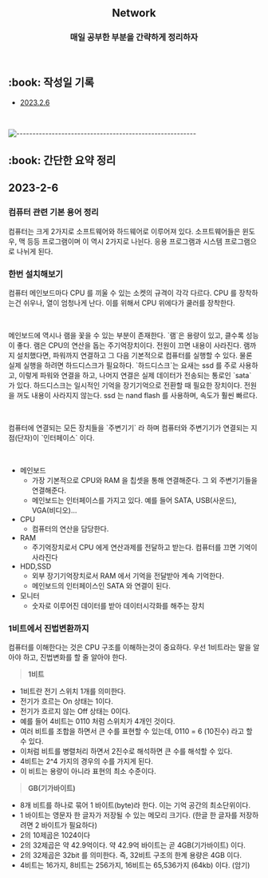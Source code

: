 <h2 align="center"> Network </h1>
<h3 align="center"> 매일 공부한 부분을 간략하게 정리하자 </h3> 
<br />

<h2 id="프로젝트소개"> :book: 작성일 기록 </h2>

- [2023.2.6](#2023-2-6)

  <br />

![--------------------------------------------------------](https://raw.githubusercontent.com/andreasbm/readme/master/assets/lines/rainbow.png)

<h2 id="프로젝트소개"> :book: 간단한 요약 정리 </h2>

## 2023-2-6

### 컴퓨터 관련 기본 용어 정리

<p>컴퓨터는 크게 2가지로 소프트웨어와 하드웨어로 이루어져 있다. 소프트웨어들은 윈도우, 맥 등등 프로그램이며 이 역시 2가지로 나뉜다. 응용 프로그램과 시스템 프로그램으로 나뉘게 된다. </p>

### 한번 설치해보기

<p>컴퓨터 메인보드마다 CPU 를 끼울 수 있는 소켓의 규격이 각각 다르다. CPU 를 장착하는건 쉬우나, 열이 엄청나게 난다. 이를 위해서 CPU 위에다가 쿨러를 장착한다.</p><br />

<p>메인보드에 역시나 램을 꽃을 수 있는 부분이 존재한다. `램`은 용량이 있고, 클수록 성능이 좋다. 램은 CPU의 연산을 돕는 주기억장치이다. 전원이 끄면 내용이 사라진다. 램까지 설치했다면, 파워까지 연결하고 그 다음 기본적으로 컴퓨터를 실행할 수 있다. 물론 실제 실행을 하려면 하드디스크가 필요하다. `하드디스크`는 요새는 ssd 를 주로 사용하고, 이렇게 파워와 연결을 하고, 나머지 연결은 실제 데이터가 전송되는 통로인 `sata` 가 있다. 하드디스크는 일시적인 기억을 장기기억으로 전환할 때 필요한 장치이다. 전원을 꺼도 내용이 사라지지 않는다.
ssd 는 nand flash 를 사용하며, 속도가 훨씬 빠르다.</p><br />

<p>컴퓨터에 연결되는 모든 장치들을 `주변기기` 라 하며 컴퓨터와 주변기기가 연결되는 지점(단자)이 `인터페이스` 이다.</p><br />

- 메인보드
  - 가장 기본적으로 CPU와 RAM 을 칩셋을 통해 연결해준다. 그 외 주변기기들을 연결해준다.
  - 메인보드는 인터페이스를 가지고 있다. 예를 들어 SATA, USB(사운드), VGA(비디오)...
- CPU
  - 컴퓨터의 연산을 담당한다.
- RAM
  - 주기억장치로서 CPU 에게 연산과제를 전달하고 받는다. 컴퓨터를 끄면 기억이 사라진다
- HDD,SSD
  - 외부 장기기억장치로서 RAM 에서 기억을 전달받아 계속 기억한다.
  - 메인보드의 인터페이스인 SATA 와 연결이 된다.
- 모니터
  - 숫자로 이루어진 데이터를 받아 데이터시각화를 해주는 장치

### 1비트에서 진법변환까지

<p>컴퓨터를 이해한다는 것은 CPU 구조를 이해하는것이 중요하다. 우선 1비트라는 말을 알아야 하고, 진법변화를 할 줄 알아야 한다.</p>

> **1비트**

- 1비트란 전기 스위치 1개를 의미한다.
- 전기가 흐르는 On 상태는 1이다.
- 전기가 흐르지 않는 Off 상태는 0이다.
- 예를 들어 4비트는 0110 처럼 스위치가 4개인 것이다.
- 여러 비트를 조합을 하면서 큰 수를 표현할 수 있는데, 0110 = 6 (10진수) 라고 할 수 있다.
- 이처럼 비트를 병렬처리 하면서 2진수로 해석하면 큰 수를 해석할 수 있다.
- 4비트는 2^4 가지의 경우의 수를 가지게 된다.
- 이 비트는 용량이 아니라 표현의 최소 수준이다.

> **GB(기가바이트)**

- 8개 비트를 하나로 묶어 1 바이트(byte)라 한다. 이는 기억 공간의 최소단위이다.
- 1 바이트는 영문자 한 글자가 저장될 수 있는 메모리 크기다. (한글 한 글자를 저장하려면 2 바이트가 필요하다)
- 2의 10제곱은 1024이다
- 2의 32제곱은 약 42.9억이다. 약 42.9억 바이트는 곧 4GB(기가바이트) 이다.
- 2의 32제곱은 32bit 를 의미한다. 즉, 32비트 구조의 한계 용량은 4GB 이다.
- 4비트는 16가지, 8비트는 256가지, 16비트는 65,536가지 (64kb) 이다. (암기)
